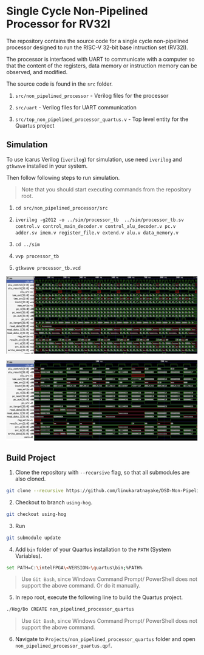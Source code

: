 # Single Cycle Non-Pipelined Processor for RV32I

The repository contains the source code for a single cycle non-pipelined processor designed to run the RISC-V 32-bit base intruction set (RV32I).

The processor is interfaced with UART to communicate with a computer so that the content of the registers, data memory or instruction memory can be observed, and modified.

The source code is found in the `src` folder.

1. `src/non_pipelined_processor` - Verilog files for the processor

2. `src/uart` - Verilog files for UART communication

3. `src/top_non_pipelined_processor_quartus.v` - Top level entity for the Quartus project

## Simulation

To use Icarus Verilog (`iverilog`) for simulation, use need `iverilog` and `gtkwave` installed in your system.

Then follow following steps to run simulation.

> Note that you should start executing commands from the repository root.

1. `cd src/non_pipelined_processor/src`

2. `iverilog -g2012 -o ../sim/processor_tb  ../sim/processor_tb.sv control.v control_main_decoder.v control_alu_decoder.v pc.v adder.sv imem.v register_file.v extend.v alu.v data_memory.v`

3. `cd ../sim`

4. `vvp processor_tb`

5. `gtkwave processor_tb.vcd`

![Waveform zoomed out](/src/non_pipelined_processor/sim/non_pipelined_processor_1.png)

![Waveform](/src/non_pipelined_processor/sim/non_pipelined_processor_2.png)

## Build Project

1. Clone the repository with `--recursive` flag, so that all submodules are also cloned.
<!--TODO: Change the link to point to RISC-Processor-->
```bash
git clone --recursive https://github.com/linukaratnayake/DSD-Non-Pipelined-Processor.git
```

<!--This step should be removed once merged to the main branch.-->
2. Checkout to branch `using-hog`.
```bash
git checkout using-hog
```

<!--This step should be removed once merged to the main branch.-->
3. Run
```bash
git submodule update
``` 

4. Add `bin` folder of your Quartus installation to the `PATH` (System Variables).
```bash
set PATH=C:\intelFPGA\<VERSION>\quartus\bin;%PATH%
```
> Use `Git Bash`, since Windows Command Prompt/ PowerShell does not support the above command. Or do it manually.

<!--TODO: Find why and resolve the issue on how to run it in CMD.-->

5. In repo root, execute the following line to build the Quartus project.
```bash
./Hog/Do CREATE non_pipelined_processor_quartus
```
> Use `Git Bash`, since Windows Command Prompt/ PowerShell does not support the above command.

<!--TODO: Find why and resolve the issue on how to run it in CMD.-->

6. Navigate to `Projects/non_pipelined_processor_quartus` folder and open `non_pipelined_processor_quartus.qpf`.